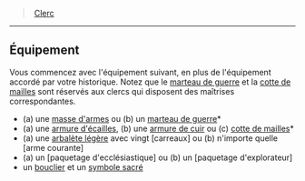 ﻿---
!ClassEquipmentItem
Name: Équipement
Description: >+
  Vous commencez avec l'équipement suivant, en plus de l'équipement accordé par votre historique. Notez que le [marteau de guerre](hd_equipment_marteau_de_guerre.md) et la [cotte de mailles](hd_equipment_cotte_de_mailles.md) sont réservés aux clercs qui disposent des maîtrises correspondantes.


  * (a) une [masse d'armes](hd_equipment_masse_darmes.md) ou (b) un [marteau de guerre](hd_equipment_marteau_de_guerre.md)*

  * (a) une [armure d'écailles](hd_equipment_armure_decailles.md), (b) une [armure de cuir](hd_equipment_armure_de_cuir.md) ou (c) [cotte de mailles](hd_equipment_cotte_de_mailles.md)*

  * (a) une [arbalète légère](hd_equipment_arbalete_legere.md) avec vingt [carreaux] ou (b) n'importe quelle [arme courante]

  * (a) un [paquetage d'ecclésiastique] ou (b) un [paquetage d'explorateur]

  * un [bouclier](armor_hd.md#bouclier) et un [symbole sacré](hd_equipment_properties_symbole_sacre.md)

Id: cleric_hd.md#Équipement
ParentLink: cleric_hd.md#clerc
ParentName: Clerc
NameLevel: 2
Attributes:
  Name: Équipement
  Markdown: >+
    ## <!--Name-->Équipement<!--/Name-->


    Vous commencez avec l'équipement suivant, en plus de l'équipement accordé par votre historique. Notez que le [marteau de guerre](hd_equipment_marteau_de_guerre.md) et la [cotte de mailles](hd_equipment_cotte_de_mailles.md) sont réservés aux clercs qui disposent des maîtrises correspondantes.


    * (a) une [masse d'armes](hd_equipment_masse_darmes.md) ou (b) un [marteau de guerre](hd_equipment_marteau_de_guerre.md)*

    * (a) une [armure d'écailles](hd_equipment_armure_decailles.md), (b) une [armure de cuir](hd_equipment_armure_de_cuir.md) ou (c) [cotte de mailles](hd_equipment_cotte_de_mailles.md)*

    * (a) une [arbalète légère](hd_equipment_arbalete_legere.md) avec vingt [carreaux] ou (b) n'importe quelle [arme courante]

    * (a) un [paquetage d'ecclésiastique] ou (b) un [paquetage d'explorateur]

    * un [bouclier](armor_hd.md#bouclier) et un [symbole sacré](hd_equipment_properties_symbole_sacre.md)

  Description: >+
    Vous commencez avec l'équipement suivant, en plus de l'équipement accordé par votre historique. Notez que le [marteau de guerre](hd_equipment_marteau_de_guerre.md) et la [cotte de mailles](hd_equipment_cotte_de_mailles.md) sont réservés aux clercs qui disposent des maîtrises correspondantes.


    * (a) une [masse d'armes](hd_equipment_masse_darmes.md) ou (b) un [marteau de guerre](hd_equipment_marteau_de_guerre.md)*

    * (a) une [armure d'écailles](hd_equipment_armure_decailles.md), (b) une [armure de cuir](hd_equipment_armure_de_cuir.md) ou (c) [cotte de mailles](hd_equipment_cotte_de_mailles.md)*

    * (a) une [arbalète légère](hd_equipment_arbalete_legere.md) avec vingt [carreaux] ou (b) n'importe quelle [arme courante]

    * (a) un [paquetage d'ecclésiastique] ou (b) un [paquetage d'explorateur]

    * un [bouclier](armor_hd.md#bouclier) et un [symbole sacré](hd_equipment_properties_symbole_sacre.md)

AttributesDictionary: >+
  Name: Équipement

  Markdown: >+

    ## <!--Name-->Équipement<!--/Name-->





    Vous commencez avec l'équipement suivant, en plus de l'équipement accordé par votre historique. Notez que le [marteau de guerre](hd_equipment_marteau_de_guerre.md) et la [cotte de mailles](hd_equipment_cotte_de_mailles.md) sont réservés aux clercs qui disposent des maîtrises correspondantes.





    * (a) une [masse d'armes](hd_equipment_masse_darmes.md) ou (b) un [marteau de guerre](hd_equipment_marteau_de_guerre.md)*



    * (a) une [armure d'écailles](hd_equipment_armure_decailles.md), (b) une [armure de cuir](hd_equipment_armure_de_cuir.md) ou (c) [cotte de mailles](hd_equipment_cotte_de_mailles.md)*



    * (a) une [arbalète légère](hd_equipment_arbalete_legere.md) avec vingt [carreaux] ou (b) n'importe quelle [arme courante]



    * (a) un [paquetage d'ecclésiastique] ou (b) un [paquetage d'explorateur]



    * un [bouclier](armor_hd.md#bouclier) et un [symbole sacré](hd_equipment_properties_symbole_sacre.md)



  Description: >+

    Vous commencez avec l'équipement suivant, en plus de l'équipement accordé par votre historique. Notez que le [marteau de guerre](hd_equipment_marteau_de_guerre.md) et la [cotte de mailles](hd_equipment_cotte_de_mailles.md) sont réservés aux clercs qui disposent des maîtrises correspondantes.





    * (a) une [masse d'armes](hd_equipment_masse_darmes.md) ou (b) un [marteau de guerre](hd_equipment_marteau_de_guerre.md)*



    * (a) une [armure d'écailles](hd_equipment_armure_decailles.md), (b) une [armure de cuir](hd_equipment_armure_de_cuir.md) ou (c) [cotte de mailles](hd_equipment_cotte_de_mailles.md)*



    * (a) une [arbalète légère](hd_equipment_arbalete_legere.md) avec vingt [carreaux] ou (b) n'importe quelle [arme courante]



    * (a) un [paquetage d'ecclésiastique] ou (b) un [paquetage d'explorateur]



    * un [bouclier](armor_hd.md#bouclier) et un [symbole sacré](hd_equipment_properties_symbole_sacre.md)



---
> [Clerc](hd_cleric.md)

---

## Équipement

Vous commencez avec l'équipement suivant, en plus de l'équipement accordé par votre historique. Notez que le [marteau de guerre](hd_equipment_marteau_de_guerre.md) et la [cotte de mailles](hd_equipment_cotte_de_mailles.md) sont réservés aux clercs qui disposent des maîtrises correspondantes.

* (a) une [masse d'armes](hd_equipment_masse_darmes.md) ou (b) un [marteau de guerre](hd_equipment_marteau_de_guerre.md)*
* (a) une [armure d'écailles](hd_equipment_armure_decailles.md), (b) une [armure de cuir](hd_equipment_armure_de_cuir.md) ou (c) [cotte de mailles](hd_equipment_cotte_de_mailles.md)*
* (a) une [arbalète légère](hd_equipment_arbalete_legere.md) avec vingt [carreaux] ou (b) n'importe quelle [arme courante]
* (a) un [paquetage d'ecclésiastique] ou (b) un [paquetage d'explorateur]
* un [bouclier](armor_hd.md#bouclier) et un [symbole sacré](hd_equipment_properties_symbole_sacre.md)

